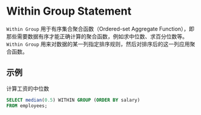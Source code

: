 # Within Group Statement

`Within Group` 用于有序集合聚合函数（Ordered-set Aggregate Function），即那些需要数据有序才能正确计算的聚合函数，例如求中位数、求百分位数等。`Within Group` 用来对数据的某一列指定排序规则，然后对排序后的这一列应用聚合函数。

## 示例

计算工资的中位数

```sql
SELECT median(0.5) WITHIN GROUP (ORDER BY salary)
FROM employees;
```
